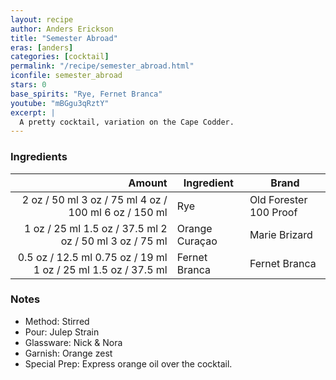 ```yaml
---
layout: recipe
author: Anders Erickson
title: "Semester Abroad"
eras: [anders]
categories: [cocktail]
permalink: "/recipe/semester_abroad.html"
iconfile: semester_abroad
stars: 0
base_spirits: "Rye, Fernet Branca"
youtube: "mBGgu3qRztY"
excerpt: |
  A pretty cocktail, variation on the Cape Codder.
---
```


### Ingredients

| Amount | Ingredient     | Brand                  |
| -----: | -------------- | ---------------------- |
|   <span class="onex active">2 oz / 50 ml</span> <span class="onehalfx">3 oz / 75 ml</span> <span class="twox">4 oz / 100 ml</span> <span class="threex">6 oz / 150 ml</span> | Rye            | Old Forester 100 Proof |
|   <span class="onex active">1 oz / 25 ml</span> <span class="onehalfx">1.5 oz / 37.5 ml</span> <span class="twox">2 oz / 50 ml</span> <span class="threex">3 oz / 75 ml</span> | Orange Curaçao | Marie Brizard          |
| <span class="onex active">0.5 oz / 12.5 ml</span> <span class="onehalfx">0.75 oz / 19 ml</span> <span class="twox">1 oz / 25 ml</span> <span class="threex">1.5 oz / 37.5 ml</span> | Fernet Branca  | Fernet Branca          |

### Notes

- Method: Stirred
- Pour: Julep Strain
- Glassware: Nick & Nora
- Garnish: Orange zest
- Special Prep: Express orange oil over the cocktail.

